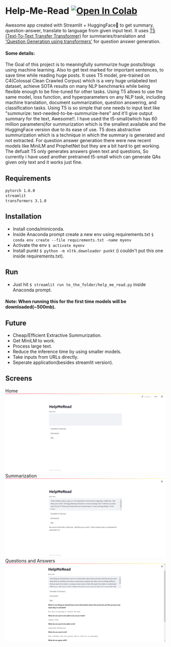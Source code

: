 # Help-Me-Read [![Open In Colab](https://colab.research.google.com/assets/colab-badge.svg)](https://colab.research.google.com/drive/1D-Gntt8EAPWyP2QEpKV6dnZCglTbXi32?usp=sharing)
Awesome app created with Streamlit + HuggingFace🤗 to get summary, question-answer, translate to language from given input text. It uses [T5 (Text-To-Text Transfer Transformer)](https://github.com/google-research/text-to-text-transfer-transformer#released-model-checkpoints) for summaries/translation and ['Question Generation using transformers'](https://github.com/patil-suraj/question_generation) for question answer generation.
#### Some details: 
The Goal of this project is to meaningfully summurize huge posts/blogs using machine learning. Also to get text marked for important sentences, to save time while reading huge posts. 
It uses T5 model, pre-trained on C4(Colossal Clean Crawled Corpus) which is a very huge unlabeled text dataset, achieve SOTA results on many NLP benchmarks while being flexible enough to be fine-tuned for other tasks. Using T5 allows to use the same model, loss function, and hyperparameters on any NLP task, including machine translation, document summarization, question answering, and classification tasks. Using T5 is so simple that one needs to input text like "summurize: text-needed-to-be-summurize-here" and it'll give output summary for the text, Awesome!!. I have used the t5-small(which has 60 million parameters)for summurization which is the smallest available and the HuggingFace version due to its ease of use. T5 does abstractive summurization which is a technique in which the summary is generated and not extracted. For question answer generation there were new recent models like MiniLM and ProphetNet but they are a bit hard to get working. The defualt T5 only generates answers given text and questions, So currently i have used another pretrained t5-small which can generate QAs given only text and it works just fine.   

## Requirements
```
pytorch 1.6.0
streamlit
transformers 3.1.0
```

## Installation
- Install conda/miniconda.
- Inside Anaconda prompt create a new env using requirements.txt `$ conda env create --file requirements.txt -name myenv`
- Activate the env `$ activate myenv`
- Install punkt `$ python -m nltk.downloader punkt` (i couldn't put this one inside requirements.txt).

## Run
- Just hit `$ streamlit run to_the_folder/help_me_read.py` inside Anaconda prompt.
#### Note: When running this for the first time models will be downloaded(~500mb).

## Future
- Cheap/Efficient Extractive Summurization.
- Get MiniLM to work.
- Process large text.
- Reduce the inference time by using smaller models.
- Take inputs from URLs directly.
- Seperate application(besides streamlit version).

## Screens
Home
![3](/screens/home.png)
Summarization
![2](/screens/QAs.png)
Questions and Answers
![1](/screens/summarize.png)
